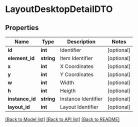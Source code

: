 # LayoutDesktopDetailDTO

## Properties
Name | Type | Description | Notes
------------ | ------------- | ------------- | -------------
**id** | **int** | Identifier | [optional] 
**element_id** | **string** | Item Identifier | [optional] 
**x** | **int** | X Coordinates | [optional] 
**y** | **int** | Y Coordinates | [optional] 
**w** | **int** | Width | [optional] 
**h** | **int** | Heigth | [optional] 
**instance_id** | **string** | Instance Identifier | [optional] 
**layout_id** | **int** | Layout Identifier | [optional] 

[[Back to Model list]](../README.md#documentation-for-models) [[Back to API list]](../README.md#documentation-for-api-endpoints) [[Back to README]](../README.md)


